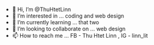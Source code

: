 - 👋 Hi, I’m @ThuHtetLinn
- 👀 I’m interested in ... coding and web design
- 🌱 I’m currently learning ... that two
- 💞️ I’m looking to collaborate on ... web design
- 📫 How to reach me ... FB - Thu Htet Linn , IG - linn_lit

<!---
ThuHtetLinn/ThuHtetLinn is a ✨ special ✨ repository because its `README.md` (this file) appears on your GitHub profile.
You can click the Preview link to take a look at your changes.
--->
